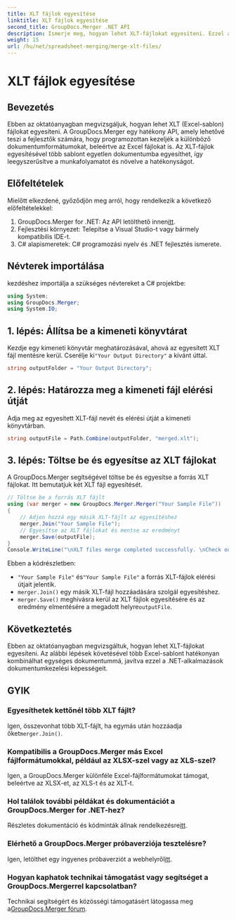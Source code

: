 ```yaml
---
title: XLT fájlok egyesítése
linktitle: XLT fájlok egyesítése
second_title: GroupDocs.Merger .NET API
description: Ismerje meg, hogyan lehet XLT-fájlokat egyesíteni. Ezzel a lépésenkénti útmutatóval programozottan kombinálhatja az Excel-sablonokat C# nyelven.
weight: 15
url: /hu/net/spreadsheet-merging/merge-xlt-files/
---
```


# XLT fájlok egyesítése

## Bevezetés
Ebben az oktatóanyagban megvizsgáljuk, hogyan lehet XLT (Excel-sablon) fájlokat egyesíteni. A GroupDocs.Merger egy hatékony API, amely lehetővé teszi a fejlesztők számára, hogy programozottan kezeljék a különböző dokumentumformátumokat, beleértve az Excel fájlokat is. Az XLT-fájlok egyesítésével több sablont egyetlen dokumentumba egyesíthet, így leegyszerűsítve a munkafolyamatot és növelve a hatékonyságot.
## Előfeltételek
Mielőtt elkezdené, győződjön meg arról, hogy rendelkezik a következő előfeltételekkel:
1.  GroupDocs.Merger for .NET: Az API letölthető innen[itt](https://releases.groupdocs.com/merger/net/).
2. Fejlesztési környezet: Telepítse a Visual Studio-t vagy bármely kompatibilis IDE-t.
3. C# alapismeretek: C# programozási nyelv és .NET fejlesztés ismerete.

## Névterek importálása
kezdéshez importálja a szükséges névtereket a C# projektbe:
```csharp
using System; 
using GroupDocs.Merger;
using System.IO;
```
## 1. lépés: Állítsa be a kimeneti könyvtárat
 Kezdje egy kimeneti könyvtár meghatározásával, ahová az egyesített XLT fájl mentésre kerül. Cserélje ki`"Your Output Directory"` a kívánt úttal.
```csharp
string outputFolder = "Your Output Directory";
```
## 2. lépés: Határozza meg a kimeneti fájl elérési útját
Adja meg az egyesített XLT-fájl nevét és elérési útját a kimeneti könyvtárban.
```csharp
string outputFile = Path.Combine(outputFolder, "merged.xlt");
```
## 3. lépés: Töltse be és egyesítse az XLT fájlokat
A GroupDocs.Merger segítségével töltse be és egyesítse a forrás XLT fájlokat. Itt bemutatjuk két XLT fájl egyesítését.
```csharp
// Töltse be a forrás XLT fájlt
using (var merger = new GroupDocs.Merger.Merger("Your Sample File"))
{
    // Adjon hozzá egy másik XLT-fájlt az egyesítéshez
    merger.Join("Your Sample File");
    // Egyesítse az XLT fájlokat és mentse az eredményt
    merger.Save(outputFile);
}
Console.WriteLine("\nXLT files merge completed successfully. \nCheck output in {0}", outputFolder);
```
Ebben a kódrészletben:
- `"Your Sample File"` és`"Your Sample File"` a forrás XLT-fájlok elérési útjait jelentik.
- `merger.Join()` egy másik XLT-fájl hozzáadására szolgál egyesítéshez.
- `merger.Save()` meghívásra kerül az XLT fájlok egyesítésére és az eredmény elmentésére a megadott helyre`outputFile`.

## Következtetés
Ebben az oktatóanyagban megvizsgáltuk, hogyan lehet XLT-fájlokat egyesíteni. Az alábbi lépések követésével több Excel-sablont hatékonyan kombinálhat egységes dokumentummá, javítva ezzel a .NET-alkalmazások dokumentumkezelési képességeit.

## GYIK
### Egyesíthetek kettőnél több XLT fájlt?
Igen, összevonhat több XLT-fájlt, ha egymás után hozzáadja őket`merger.Join()`.
### Kompatibilis a GroupDocs.Merger más Excel fájlformátumokkal, például az XLSX-szel vagy az XLS-szel?
Igen, a GroupDocs.Merger különféle Excel-fájlformátumokat támogat, beleértve az XLSX-et, az XLS-t és az XLT-t.
### Hol találok további példákat és dokumentációt a GroupDocs.Merger for .NET-hez?
 Részletes dokumentáció és kódminták állnak rendelkezésre[itt](https://tutorials.groupdocs.com/merger/net/).
### Elérhető a GroupDocs.Merger próbaverziója tesztelésre?
 Igen, letölthet egy ingyenes próbaverziót a webhelyről[itt](https://releases.groupdocs.com/).
### Hogyan kaphatok technikai támogatást vagy segítséget a GroupDocs.Mergerrel kapcsolatban?
 Technikai segítségért és közösségi támogatásért látogassa meg a[GroupDocs.Merger fórum](https://forum.groupdocs.com/c/merger/32).